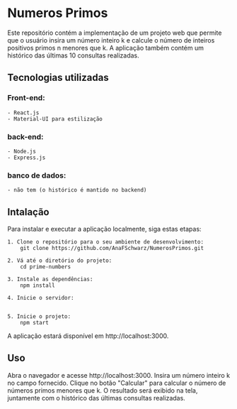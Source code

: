 # Numeros Primos
Este repositório contém a implementação de um projeto web que permite que o usuário insira um número inteiro k e calcule o número de inteiros positivos primos n menores que k. A aplicação também contém um histórico das últimas 10 consultas realizadas.

## Tecnologias utilizadas

### Front-end:
    - React.js
    - Material-UI para estilização

### back-end:
    - Node.js
    - Express.js

### banco de dados:
    - não tem (o histórico é mantido no backend)


## Intalação
Para instalar e executar a aplicação localmente, siga estas etapas:

    1. Clone o repositório para o seu ambiente de desenvolvimento:
        git clone https://github.com/AnaFSchwarz/NumerosPrimos.git
    
    2. Vá até o diretório do projeto:
        cd prime-numbers
    
    3. Instale as dependências:
        npm install
    
    4. Inicie o servidor:


    5. Inicie o projeto:
        npm start

A aplicação estará disponível em http://localhost:3000.

## Uso
Abra o navegador e acesse http://localhost:3000.
Insira um número inteiro k no campo fornecido.
Clique no botão "Calcular" para calcular o número de números primos menores que k.
O resultado será exibido na tela, juntamente com o histórico das últimas consultas realizadas.
